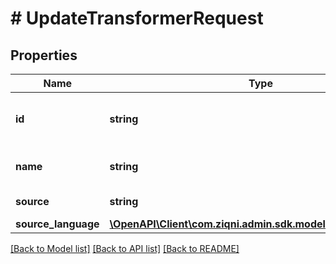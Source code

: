 # # UpdateTransformerRequest

## Properties

Name | Type | Description | Notes
------------ | ------------- | ------------- | -------------
**id** | **string** | A unique system generated identifier |
**name** | **string** | The name of the Transformer | [optional]
**source** | **string** | Source code | [optional]
**source_language** | [**\OpenAPI\Client\com.ziqni.admin.sdk.model\SourceLanguage**](SourceLanguage.md) |  | [optional]

[[Back to Model list]](../../README.md#models) [[Back to API list]](../../README.md#endpoints) [[Back to README]](../../README.md)
